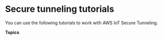 # Secure tunneling tutorials<a name="secure-tunnel-tutorial"></a>

You can use the following tutorials to work with AWS IoT Secure Tunneling\.

**Topics**